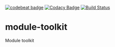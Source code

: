 [![codebeat badge](https://codebeat.co/badges/a5ace73d-306e-45c8-ab59-1c0c585b3f47)](https://codebeat.co/projects/github-com-pinkgorilla-module-toolkit)
[![Codacy Badge](https://api.codacy.com/project/badge/Grade/2bb18a849fe2490888564617cf1a788c)](https://www.codacy.com/app/tris-setiawan/module-toolkit?utm_source=github.com&amp;utm_medium=referral&amp;utm_content=pinkgorilla/module-toolkit&amp;utm_campaign=Badge_Grade)
[![Build Status](https://travis-ci.org/pinkgorilla/module-toolkit.svg?branch=dev)](https://travis-ci.org/pinkgorilla/module-toolkit)
# module-toolkit
Module toolkit
